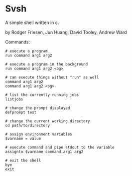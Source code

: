 # Svsh

A simple shell written in c.

by Rodger Friesen, Jun Huang, David Tooley, Andrew Ward

Commands:

    # execute a program
    run command arg1 arg2

    # execute a program in the background
    run command arg1 arg2 <bg>

	# can execute things without "run" as well
    command arg1 arg2
    command arg1 arg2 <bg>

    # list the currently running jobs
    listjobs

    # change the prompt displayed
    defprompt text

    # change the current working directory
    cd path/to/directory

    # assign environment variables
    $varname = value

    # execute command and pipe stdout to the variable
    assignto $varname command arg1 arg2

    # exit the shell
    bye
    exit

